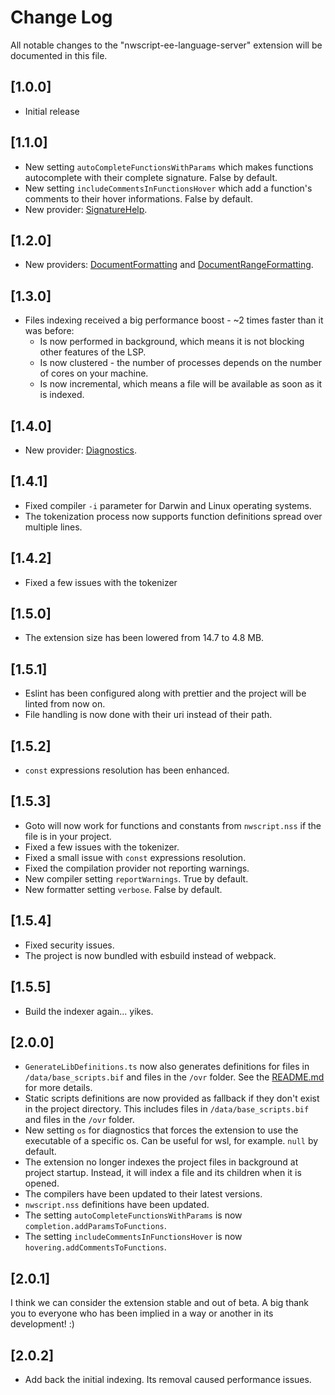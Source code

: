 # Change Log

All notable changes to the "nwscript-ee-language-server" extension will be documented in this file.

## [1.0.0]

- Initial release

## [1.1.0]

- New setting `autoCompleteFunctionsWithParams` which makes functions autocomplete with their complete signature. False by default.
- New setting `includeCommentsInFunctionsHover` which add a function's comments to their hover informations. False by default.
- New provider: [SignatureHelp](https://code.visualstudio.com/api/language-extensions/programmatic-language-features#help-with-function-and-method-signatures).

## [1.2.0]

- New providers: [DocumentFormatting](https://code.visualstudio.com/api/language-extensions/programmatic-language-features#format-source-code-in-an-editor) and [DocumentRangeFormatting](https://code.visualstudio.com/api/language-extensions/programmatic-language-features#format-the-selected-lines-in-an-editor).

## [1.3.0]

- Files indexing received a big performance boost - ~2 times faster than it was before:
  - Is now performed in background, which means it is not blocking other features of the LSP.
  - Is now clustered - the number of processes depends on the number of cores on your machine.
  - Is now incremental, which means a file will be available as soon as it is indexed.

## [1.4.0]

- New provider: [Diagnostics](https://code.visualstudio.com/api/language-extensions/programmatic-language-features#provide-diagnostics).

## [1.4.1]

- Fixed compiler `-i` parameter for Darwin and Linux operating systems.
- The tokenization process now supports function definitions spread over multiple lines.

## [1.4.2]

- Fixed a few issues with the tokenizer

## [1.5.0]

- The extension size has been lowered from 14.7 to 4.8 MB.

## [1.5.1]

- Eslint has been configured along with prettier and the project will be linted from now on.
- File handling is now done with their uri instead of their path.

## [1.5.2]

- `const` expressions resolution has been enhanced.

## [1.5.3]

- Goto will now work for functions and constants from `nwscript.nss` if the file is in your project.
- Fixed a few issues with the tokenizer.
- Fixed a small issue with `const` expressions resolution.
- Fixed the compilation provider not reporting warnings.
- New compiler setting `reportWarnings`. True by default.
- New formatter setting `verbose`. False by default.

## [1.5.4]

- Fixed security issues.
- The project is now bundled with esbuild instead of webpack.

## [1.5.5]

- Build the indexer again... yikes.

## [2.0.0]

- `GenerateLibDefinitions.ts` now also generates definitions for files in `/data/base_scripts.bif` and files in the `/ovr` folder. See the [README.md](./README.md#generating-the-language-library-definitions) for more details.
- Static scripts definitions are now provided as fallback if they don't exist in the project directory. This includes files in `/data/base_scripts.bif` and files in the `/ovr` folder.
- New setting `os` for diagnostics that forces the extension to use the executable of a specific os. Can be useful for wsl, for example. `null` by default.
- The extension no longer indexes the project files in background at project startup. Instead, it will index a file and its children when it is opened.
- The compilers have been updated to their latest versions.
- `nwscript.nss` definitions have been updated.
- The setting `autoCompleteFunctionsWithParams` is now `completion.addParamsToFunctions`.
- The setting `includeCommentsInFunctionsHover` is now `hovering.addCommentsToFunctions`.

## [2.0.1]

I think we can consider the extension stable and out of beta. A big thank you to everyone who has been implied in a way or another in its development! :)

## [2.0.2]

- Add back the initial indexing. Its removal caused performance issues. 

